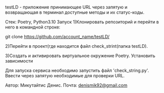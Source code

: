 testLD - приложение принимающее URL через запятую и возвращающая в терминал доступные методы и их статус-коды.

Стек: Poetry, Python3.10
Запуск
1)Клонировать репозиторий и перейти в него в командной строке:

git clone https://github.com/account_name/testLD/

2)Перейти в проект(где находится файл check_strint(папка testLD).

3)Cоздать и активировать виртуальное окружение Poetry. Установить зависимости

Для запуска сервиса необходимо запустить файл 'check_string.py'.
Ввести через запятую необходимые для проверки URL.



Автор: Микутайтис Денис. Почта: denismik92@gmail.com
